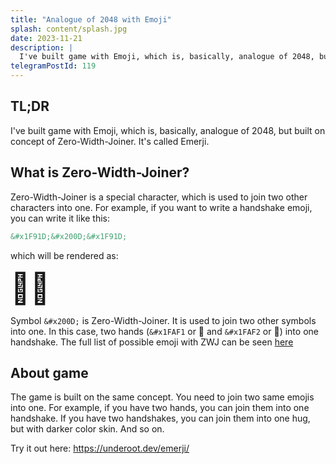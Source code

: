 ```yaml
---
title: "Analogue of 2048 with Emoji"
splash: content/splash.jpg
date: 2023-11-21
description: |
  I've built game with Emoji, which is, basically, analogue of 2048, but built on concept of Zero-Width-Joiner. It's called Emerji.
telegramPostId: 119
---
```


## TL;DR

I've built game with Emoji, which is, basically, analogue of 2048, but built on concept of Zero-Width-Joiner. It's called Emerji.

## What is Zero-Width-Joiner?

Zero-Width-Joiner is a special character, which is used to join two other characters into one. For example, if you want to write a handshake emoji, you can write it like this:

```html
&#x1F91D;&#x200D;&#x1F91D;
```

which will be rendered as:

<div>
	<span style="font-size: 3rem;">&#x1FAF1;&#x200D;&#x1FAF2;</span>
</div>

Symbol `&#x200D;` is Zero-Width-Joiner. It is used to join two other symbols into one. In this case, two hands (`&#x1FAF1` or 🫱 and `&#x1FAF2` or 🫲) into one handshake. The full list of possible emoji with ZWJ can be seen <a href="https://unicode.org/emoji/charts/emoji-zwj-sequences.html" target="_blank">here</a>

## About game

The game is built on the same concept. You need to join two same emojis into one. For example, if you have two hands, you can join them into one handshake. If you have two handshakes, you can join them into one hug, but with darker color skin. And so on.

Try it out here: <a href="https://underoot.dev/emerji/" target="_blank">https://underoot.dev/emerji/</a>
